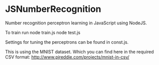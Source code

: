 JSNumberRecognition
===================

Number recognition perceptron learning in JavaScript using NodeJS.

To train run
    node train.js
    node test.js

Settings for tuning the perceptrons can be found in const.js.

This is using the MNIST dataset. Which you can find here in the required CSV format:
http://www.pjreddie.com/projects/mnist-in-csv/
